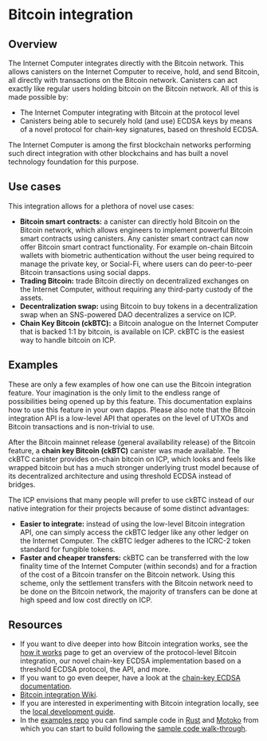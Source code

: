 # Bitcoin integration

## Overview

The Internet Computer integrates directly with the Bitcoin network. This allows canisters on the Internet Computer to receive, hold, and send Bitcoin, all directly with transactions on the Bitcoin network. Canisters can act exactly like regular users holding bitcoin on the Bitcoin network. All of this is made possible by:
-  The Internet Computer integrating with Bitcoin at the protocol level 
-  Canisters being able to securely hold (and use) ECDSA keys by means of a novel protocol for chain-key signatures, based on threshold ECDSA. 

The Internet Computer is among the first blockchain networks performing such direct integration with other blockchains and has built a novel technology foundation for this purpose.

## Use cases
This integration allows for a plethora of novel use cases:

-   **Bitcoin smart contracts:** a canister can directly hold Bitcoin on the Bitcoin network, which allows engineers to implement powerful Bitcoin smart contracts using canisters. Any canister smart contract can now offer Bitcoin smart contract functionality. For example on-chain Bitcoin wallets with biometric authentication without the user being required to manage the private key, or Social-Fi, where users can do peer-to-peer Bitcoin transactions using social dapps.
-   **Trading Bitcoin:** trade Bitcoin directly on decentralized exchanges on the Internet Computer, without requiring any third-party custody of the assets.
-   **Decentralization swap:** using Bitcoin to buy tokens in a decentralization swap when an SNS-powered DAO decentralizes a service on ICP.
-   **Chain Key Bitcoin (ckBTC):** a Bitcoin analogue on the Internet Computer that is backed 1:1 by bitcoin, is available on ICP. ckBTC is the easiest way to handle bitcoin on ICP.

## Examples
These are only a few examples of how one can use the Bitcoin integration feature. Your imagination is the only limit to the endless range of possibilities being opened up by this feature. This documentation explains how to use this feature in your own dapps. Please also note that the Bitcoin integration API is a low-level API that operates on the level of UTXOs and Bitcoin transactions and is non-trivial to use.

After the Bitcoin mainnet release (general availability release) of the Bitcoin feature, a **chain key Bitcoin (ckBTC)** canister was made available. The ckBTC canister provides on-chain bitcoin on ICP, which looks and feels like wrapped bitcoin but has a much stronger underlying trust model because of its decentralized architecture and using threshold ECDSA instead of bridges. 

The ICP envisions that many people will prefer to use ckBTC instead of our native integration for their projects because of some distinct advantages:
-   **Easier to integrate:** instead of using the low-level Bitcoin integration API, one can simply access the ckBTC ledger like any other ledger on the Internet Computer. The ckBTC ledger adheres to the ICRC-2 token standard for fungible tokens.
-   **Faster and cheaper transfers:** ckBTC can be transferred with the low finality time of the Internet Computer (within seconds) and for a fraction of the cost of a Bitcoin transfer on the Bitcoin network. Using this scheme, only the settlement transfers with the Bitcoin network need to be done on the Bitcoin network, the majority of transfers can be done at high speed and low cost directly on ICP.

## Resources

- If you want to dive deeper into how Bitcoin integration works, see the [how it works](bitcoin-how-it-works.md) page to get an overview of the protocol-level Bitcoin integration, our novel chain-key ECDSA implementation based on a threshold ECDSA protocol, the API, and more. 
- If you want to go even deeper, have a look at the [chain-key ECDSA documentation](https://internetcomputer.org/docs/current/developer-docs/integrations/t-ecdsa).
- [Bitcoin integration Wiki](https://wiki.internetcomputer.org/wiki/Bitcoin_integration).
- If you are interested in experimenting with Bitcoin integration locally, see the [local development guide](local-development.md).
- In the [examples repo](https://github.com/dfinity/examples) you can find sample code in [Rust](https://github.com/dfinity/examples/tree/master/rust/basic_bitcoin) and [Motoko](https://github.com/dfinity/examples/tree/master/motoko/basic_bitcoin) from which you can start to build following the [sample code walk-through](../../../samples/deploying-your-first-bitcoin-dapp.md).
